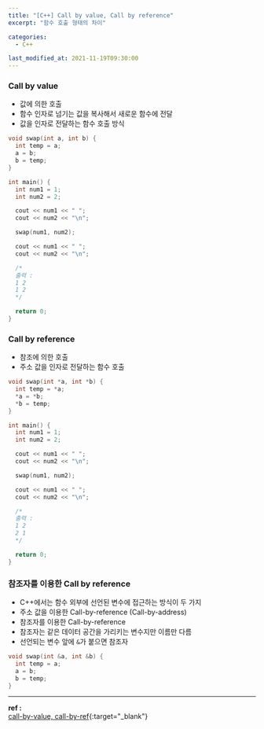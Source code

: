 ```yaml
---
title: "[C++] Call by value, Call by reference"
excerpt: "함수 호출 형태의 차이"

categories:
  - C++

last_modified_at: 2021-11-19T09:30:00
---
```


### Call by value

- 값에 의한 호출
- 함수 인자로 넘기는 값을 복사해서 새로운 함수에 전달
- 값을 인자로 전달하는 함수 호출 방식

```cpp
void swap(int a, int b) {
  int temp = a;
  a = b;
  b = temp;
}

int main() {
  int num1 = 1;
  int num2 = 2;

  cout << num1 << " ";
  cout << num2 << "\n";

  swap(num1, num2);

  cout << num1 << " ";
  cout << num2 << "\n";

  /*
  출력 :
  1 2
  1 2
  */

  return 0;
}
```

### Call by reference

- 참조에 의한 호출
- 주소 값을 인자로 전달하는 함수 호출

```cpp
void swap(int *a, int *b) {
  int temp = *a;
  *a = *b;
  *b = temp;
}

int main() {
  int num1 = 1;
  int num2 = 2;

  cout << num1 << " ";
  cout << num2 << "\n";

  swap(num1, num2);

  cout << num1 << " ";
  cout << num2 << "\n";

  /*
  출력 :
  1 2
  2 1
  */

  return 0;
}
```

### 참조자를 이용한 Call by reference

- C++에서는 함수 외부에 선언된 변수에 접근하는 방식이 두 가지
- 주소 값을 이용한 Call-by-reference (Call-by-address)
- 참조자를 이용한 Call-by-reference
- 참조자는 같은 데이터 공간을 가리키는 변수지만 이름만 다름
- 선언되는 변수 앞에 `&`가 붙으면 참조자

```cpp
void swap(int &a, int &b) {
  int temp = a;
  a = b;
  b = temp;
}
```

---

**ref :**  
[call-by-value, call-by-ref](https://musket-ade.tistory.com/entry/C-Call-by-Value-Call-by-reference){:target="\_blank"}
